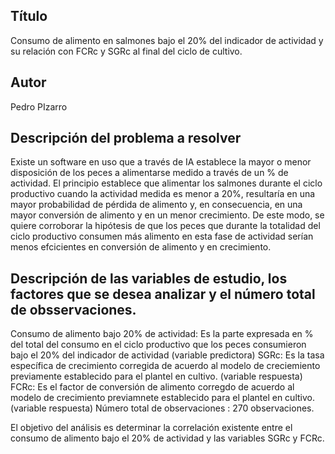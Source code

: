 ## Título
Consumo de alimento en salmones bajo el 20% del indicador de actividad y su relación con FCRc y SGRc al final del ciclo de cultivo.

## Autor
Pedro PIzarro

## Descripción del problema a resolver
  Existe un software en uso que a través de IA establece la mayor o menor disposición de los peces a alimentarse medido a través de un % de actividad. El principio establece que alimentar los salmones durante el ciclo productivo cuando la actividad medida es menor a 20%, resultaría en una mayor probabilidad de pérdida de alimento y, en consecuencia, en una mayor conversión de alimento y en un menor crecimiento. De este modo, se quiere corroborar la hipótesis de que los peces que durante la totalidad del ciclo productivo consumen más alimento en esta fase de actividad serían menos efcicientes en conversión de alimento y en crecimiento.

## Descripción de las variables de estudio, los factores que se desea analizar y el número total de obsservaciones.

Consumo de alimento bajo 20% de actividad: Es la parte expresada en % del total del consumo en el ciclo productivo que los peces consumieron bajo el 20% del indicador de actividad (variable predictora)
SGRc: Es la tasa específica de crecimiento corregida de acuerdo al modelo de creciemiento previamente establecido para el plantel en cultivo. (variable respuesta)
FCRc: Es el factor de conversión de alimento corregdo de acuerdo al modelo de crecimiento previamnete establecido para el plantel en cultivo. (variable respuesta)
Número total de observaciones : 270 observaciones.

El objetivo del análisis es determinar la correlación existente entre el consumo  de alimento bajo el 20% de actividad y las variables SGRc y FCRc.


